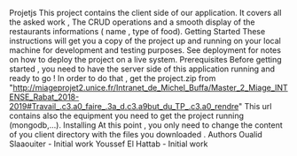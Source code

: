 Projetjs
This project contains the client side of our application. It covers all the asked work , The CRUD operations 
and a smooth display of the restaurants informations ( name , type of food).
Getting Started
These instructions will get you a copy of the project up and running on your local machine for development and testing purposes. See deployment for notes on how to deploy the project on a live system.
Prerequisites
Before getting started , you need to have the server side of this application running and ready to go !
In order to do that , get the project.zip  from "http://miageprojet2.unice.fr/Intranet_de_Michel_Buffa/Master_2_Miage_INTENSE_Rabat_2018-2019#Travail_.c3.a0_faire_.3a_d.c3.a9but_du_TP_.c3.a0_rendre"
This url contains also the equipment you need to get the project running (mongodb,...).
Installing
At this point , you only need to change the content of you client directory with the files you downloaded .
Authors
Oualid Slaaouiter - Initial work 
Youssef El Hattab - Initial work 

